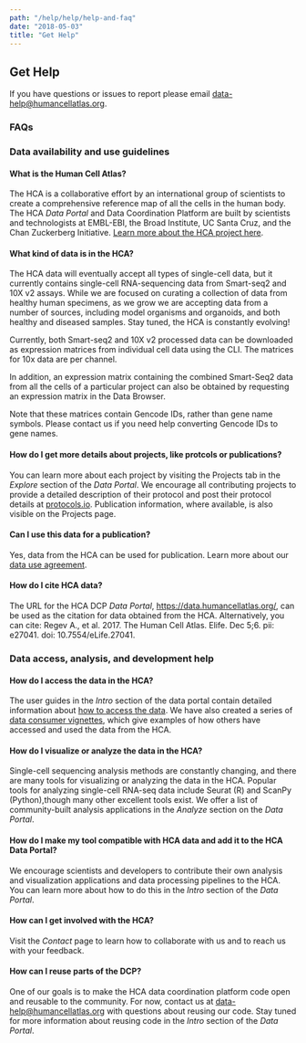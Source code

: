 ```yaml
---
path: "/help/help/help-and-faq"
date: "2018-05-03"
title: "Get Help"
---
```


## Get Help

If you have questions or issues to report please email [data-help@humancellatlas.org](mailto:data-help@humancellatlas.org).

### FAQs

### Data availability and use guidelines

#### What is the Human Cell Atlas?

The HCA is a collaborative effort by an international group of scientists to create a comprehensive reference map of all the cells in the human body. The HCA *Data Portal* and Data Coordination Platform are built by scientists and technologists at EMBL-EBI, the Broad Institute, UC Santa Cruz, and the Chan Zuckerberg Initiative. [Learn more about the HCA project here](https://www.humancellatlas.org/). 

#### What kind of data is in the HCA?

The HCA data will eventually accept all types of single-cell data, but it currently contains single-cell RNA-sequencing data from Smart-seq2 and 10X v2 assays. While we are focused on curating a collection of data from healthy human specimens, as we grow we are accepting data from a number of sources, including model organisms and organoids, and both healthy and diseased samples. Stay tuned, the HCA is constantly evolving!

Currently, both Smart-seq2 and 10X v2 processed data can be downloaded as expression matrices from individual cell data using the CLI. The matrices for 10x data are per channel. 

In addition, an expression matrix containing the combined Smart-Seq2 data from all the cells of a particular project can also be obtained by requesting an expression matrix in the Data Browser.  

Note that these matrices contain Gencode IDs, rather than gene name symbols. Please contact us if you need help converting Gencode IDs to gene names.

#### How do I get more details about projects, like protcols or publications?

You can learn more about each project by visiting the Projects tab in the *Explore* section of the *Data Portal*. We encourage all contributing projects to provide a detailed description of their protocol and post their protocol details at [protocols.io](https://www.protocols.io/). Publication information, where available, is also visible on the Projects page.

#### Can I use this data for a publication?

Yes, data from the HCA can be used for publication.  Learn more about our [data use agreement](/getting-started/userguides/data-use-agreement).

#### How do I cite HCA data?

The URL for the HCA DCP *Data Portal*, https://data.humancellatlas.org/, can be used as the citation for data obtained from the HCA. Alternatively, you can cite: Regev A., et al. 2017. The Human Cell Atlas. Elife. Dec 5;6. pii: e27041. doi: 10.7554/eLife.27041.

### Data access, analysis, and development help

#### How do I access the data in the HCA? 

The user guides in the *Intro* section of the data portal contain detailed information about [how to access the data](/guides).
We have also created a series of [data consumer vignettes](https://github.com/HumanCellAtlas/data-consumer-vignettes), which give examples of how others have accessed and used the data from the HCA.

#### How do I visualize or analyze the data in the HCA?

Single-cell sequencing analysis methods are constantly changing, and there are many tools for visualizing or analyzing the data in the HCA. Popular tools for analyzing single-cell RNA-seq data include Seurat (R) and ScanPy (Python),though many other excellent tools exist. We offer a list of community-built analysis applications in the *Analyze* section on the *Data Portal*.

#### How do I make my tool compatible with HCA data and add it to the HCA Data Portal?

We encourage scientists and developers to contribute their own analysis and visualization applications and data processing pipelines to the HCA.  You can learn more about how to do this in the *Intro* section of the *Data Portal*.

#### How can I get involved with the HCA?

Visit the *Contact* page to learn how to collaborate with us and to reach us with your feedback. 

#### How can I reuse parts of the DCP?

One of our goals is to make the HCA data coordination platform code open and reusable to the community.  For now, contact us at data-help@humancellatlas.org with questions about reusing our code.  Stay tuned for more information about reusing code in the *Intro* section of the *Data Portal*.



